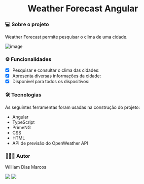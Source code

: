<h1 align="center"> Weather Forecast Angular</h1>

### 💻 Sobre o projeto

Weather Forecast permite pesquisar o clima de uma cidade.

![image](https://github.com/user-attachments/assets/2950bfe5-83e5-4d19-ba6c-324272d6c82b)

### ⚙️ Funcionalidades

- [x] Pesquisar e consultar o clima das cidades:
- [x] Apresenta diversas informações da cidade:
- [x] Disponível para todos os dispositivos:

### 🛠 Tecnologias

As seguintes ferramentas foram usadas na construção do projeto:

- Angular
- TypeScript
- PrimeNG
- CSS
- HTML
- API de previsão do OpenWeather API

### 👨🏼‍💻 Autor

William Dias Marcos

 <a href = "mailto:william.diasmarcos@gmail.com"><img src="https://img.shields.io/badge/-Gmail-%23333?style=for-the-badge&logo=gmail&logoColor=white"        target="_blank"></a>
 <a href="https://www.linkedin.com/in/william-dias-marcos-25981a192" target="_blank"><img src="https://img.shields.io/badge/-LinkedIn-%230077B5?style=for-the-badge&logo=linkedin&logoColor=white" target="_blank"></a>
